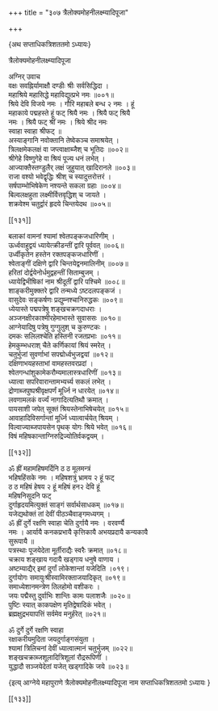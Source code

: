 +++
title = "३०७ त्रैलोक्यमोहनीलक्ष्म्यादिपूजा"

+++

\{अथ सप्ताधिकत्रिशततमो ऽध्यायः\}

त्रैलोक्यमोहनीलक्ष्म्यादिपूजा  
    
अग्निर् उवाच  
वक्षः सवह्निर्यामाक्षौ दण्डीः श्रीः सर्वसिद्धिदा   ।  
महाश्रिये महासिद्धे महाविद्युत्प्रभे नमः ॥००१॥  
श्रिये देवि विजये नमः । गौरि महाबले बन्ध २ नमः । हूं  
महाकाये पद्महस्ते हूं फट् श्रियै नमः । श्रियै फट् श्रियै  
नमः । श्रियै फट् श्रीं नमः । श्रिये श्रीद नमः  
स्वाहा स्वाहा श्रीफट् ॥  
अस्याङ्गानि नवोक्तानि तेष्वेकञ्च समाश्रयेत् ।  
त्रिलक्षमेकलक्षं वा जप्त्वाक्षाब्जैश् च भूतिदः   ॥००२॥  
श्रीगेहे विष्णुगेहे वा श्रियं पूज्य धनं लभेत्   ।  
आज्याक्तैस्तण्डुलैर् लक्षं जुहुयात् खादिरानले ॥००३॥  
राजा वश्यो भवेद्वृद्धिः श्रीश् च स्यादुत्तरोत्तरं   ।  
सर्षपाम्भोभिषेकेण नश्यन्ते सकला ग्रहाः   ॥००४॥  
बिल्वलक्षहुता लक्ष्मीर्वित्तवृद्धिश् च जायते ।  
शक्रवेश्म चतुर्द्वारं हृदये चिन्तयेदथ ॥००५॥  

[[१३१]]
    
बलाकां वामनां श्यामां श्वेतपङ्कजधारिणीम्   ।  
ऊर्ध्ववाहुद्वयं ध्यायेत्क्रीडन्तीं द्वारि पूर्ववत्   ॥००६॥  
उर्ध्वीकृतेन हस्तेन रक्तपङ्कजधारिणीं ।  
श्वेताङ्गीं दक्षिणे द्वारि चिन्तयेद्वनमालिनीम्   ॥००७॥  
हरितां दोर्द्वयेनोर्धमुद्वहन्तीं सिताम्बुजम् ।  
ध्यायेद्विभीषिकां नाम श्रीदूतीं द्वारि पश्चिमे   ॥००८॥  
शाङ्करीमुक्क्तरे द्वारि तन्मध्ये ऽष्टदलपङ्कजं   ।  
वासुदेवः सङ्कर्षणः प्रद्युम्नश्चानिरुद्धकः   ॥००९॥  
ध्येयास्ते पद्मपत्रेषु शङ्खचक्रगदाधराः ।  
अञ्जनक्षीरकाश्मीरहेमाभास्ते सुवाससः ॥०१०॥  
आग्नेयादिषु पत्रेषु गुग्गुलुश् च कुरुण्टकः ।  
दमकः सलिलश्चेति हस्तिनी रजतप्रभाः ॥०११॥  
हेमकुम्भधराश् चैते कर्णिकायां श्रियं स्मरेत्   ।  
चतुर्भुजां सुवर्णाभां सपद्मोर्ध्वभुजद्वयां   ॥०१२॥  
दक्षिणाभयहस्ताभां वामहस्तवरप्रदां ।  
श्वेतगन्धांशुकामेकरौम्यमालास्त्रधारिणीं   ॥०१३॥  
ध्यात्वा सपरिवारान्तामभ्यर्च्य सकलं लभेत् ।  
द्रोणाब्जपुष्पश्रीवृक्षपर्णं मूर्ध्नि न धारयेत्   ॥०१४॥  
लवणामलकं वर्ज्यं नागादित्यतिथौ क्रमात् ।  
पायसाशी जपेत् सूक्तं श्रियस्तेनाभिषेचयेत् ॥०१५॥  
आवाहादिविसर्गान्तां मूर्ध्नि ध्यात्वार्चयेत् श्रियम्   ।  
विल्वाज्याब्जपायसेन पृथक् योगः श्रिये भवेत् ॥०१६॥  
विषं महिषकान्ताग्निरुद्रिज्योतिर्वकद्वयम् ।  

[[१३२]]

ॐ ह्रीं महामहिषमर्दिनि ठ ठ मूलमन्त्रं  
भहिषहिंसके नमः । महिषशत्रुं भ्रामय २ हूं फट्  
ठ ठ महिषं हेषय २ हूं महिषं हन२ देवि हूं  
महिषनिसूदनि फट्  
दुर्गाहृदयमित्युक्तं साङ्गं सर्वार्थसाधकम्   ॥०१७॥  
यजेद्यथोक्तं तां देवीं पीठञ्चैवाङ्गमध्यगम्   ।  
ॐ ह्रीं दुर्गे रक्षणि स्वाहा चेति दुर्गायै नमः । वरवर्ण्यै  
नमः । आर्यायै कनकप्रभायै कृत्तिकायै अभयप्रदायै कन्यकायै  
सुरूपायै ॥  
पत्रस्थाः पूजयेदेता मूर्तीराद्यैः स्वरैः क्रमात्   ॥०१८॥  
चक्राय शङ्खाय गदायै खड्गाय धनुषे वाणाय   ।  
अष्टम्याद्यैर् इमां दुर्गां लोकेशान्तां यजेदिति   ।०१९।  
दुर्गायोगः समायुःश्रीस्वामिरक्ताजयादिकृत्   ॥०१९॥  
समाध्येशानमन्त्रेण तिलहोमो वशीकरः ।  
जयः पद्मैस्तु दुर्वाभिः शान्तिः कामः पलाशजैः   ॥०२०॥  
पुष्टिः स्यात् काकपक्षेण मृतिद्वेषादिकं भवेत्   ।  
ब्रह्मक्षुद्रभयापत्तिं सर्वमेव मनुर्हरेत् ॥०२१॥  
    
ॐ दुर्गे दुर्गे रक्षणि स्वाहा  
रक्षाकरीयमुदिता जयदुर्गाङ्गसंयुता ।  
श्यामां त्रिलिचनां देवीं ध्यात्वात्मानं चतुर्भुजम्   ॥०२२॥  
शङ्खचक्राब्जशूलादित्रिशूलां रौद्ररूपिणीं   ।  
युद्धादौ सञ्जयेदेतां यजेत् खड्गादिके जये ॥०२३॥

\{इत्य् आग्नेये महापुराणे त्रैलोक्यमोहनीलक्ष्म्यादिपूजा नाम सप्ताधिकत्रिशततमो ऽध्यायः  }

[[१३३]]
    